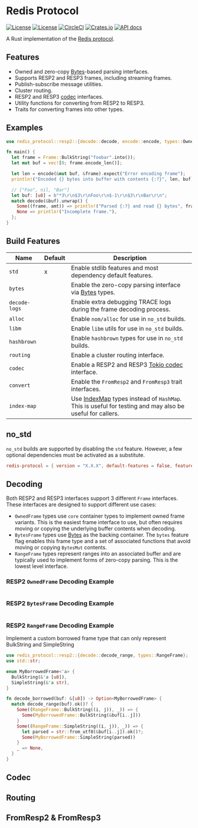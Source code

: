 Redis Protocol
==============

[![License](https://img.shields.io/badge/license-MIT-blue.svg)](https://opensource.org/licenses/MIT)
[![License](https://img.shields.io/badge/License-Apache%202.0-blue.svg)](https://opensource.org/licenses/Apache-2.0)
[![CircleCI](https://circleci.com/gh/aembke/redis-protocol.rs/tree/main.svg?style=svg)](https://circleci.com/gh/aembke/redis-protocol.rs/tree/main)
[![Crates.io](https://img.shields.io/crates/v/redis-protocol.svg)](https://crates.io/crates/redis-protocol)
[![API docs](https://docs.rs/redis-protocol/badge.svg)](https://docs.rs/redis-protocol)

A Rust implementation of the [Redis protocol](https://redis.io/topics/protocol).

## Features

* Owned and zero-copy [Bytes](https://docs.rs/bytes/latest/bytes/struct.Bytes.html)-based parsing interfaces.
* Supports RESP2 and RESP3 frames, including streaming frames.
* Publish-subscribe message utilities.
* Cluster routing.
* RESP2 and RESP3 [codec](https://docs.rs/tokio-util/latest/tokio_util/codec/index.html) interfaces.
* Utility functions for converting from RESP2 to RESP3.
* Traits for converting frames into other types.

## Examples

```rust
use redis_protocol::resp2::{decode::decode, encode::encode, types::OwnedFrame as Frame};

fn main() {
  let frame = Frame::BulkString("foobar".into());
  let mut buf = vec![0; frame.encode_len()];

  let len = encode(&mut buf, &frame).expect("Error encoding frame");
  println!("Encoded {} bytes into buffer with contents {:?}", len, buf);

  // ["Foo", nil, "Bar"]
  let buf: [u8] = b"*3\r\n$3\r\nFoo\r\n$-1\r\n$3\r\nBar\r\n";
  match decode(&buf).unwrap() {
    Some((frame, amt)) => println!("Parsed {:?} and read {} bytes", frame, amt),
    None => println!("Incomplete frame."),
  };
}
```

## Build Features

| Name          | Default | Description                                                                                                                                  |
|---------------|---------|----------------------------------------------------------------------------------------------------------------------------------------------|
| `std`         | x       | Enable stdlib features and most dependency default features.                                                                                 |
| `bytes`       |         | Enable the zero-copy parsing interface via [Bytes](https://crates.io/crates/bytes) types.                                                    |
| `decode-logs` |         | Enable extra debugging TRACE logs during the frame decoding process.                                                                         |
| `alloc`       |         | Enable `nom/alloc` for use in `no_std` builds.                                                                                               |
| `libm`        |         | Enable `libm` utils for use in `no_std` builds.                                                                                              |
| `hashbrown`   |         | Enable `hashbrown` types for use in `no_std` builds.                                                                                         |
| `routing`     |         | Enable a cluster routing interface.                                                                                                          |
| `codec`       |         | Enable a RESP2 and RESP3 [Tokio codec](https://docs.rs/tokio-util/latest/tokio_util/codec/index.html) interface.                             |
| `convert`     |         | Enable the `FromResp2` and `FromResp3` trait interfaces.                                                                                     |
| `index-map`   |         | Use [IndexMap](https://crates.io/crates/indexmap) types instead of `HashMap`. This is useful for testing and may also be useful for callers. |

## no_std

`no_std` builds are supported by disabling the `std` feature. However, a few optional dependencies must be activated as
a substitute.

````TOML
redis-protocol = { version = "X.X.X", default-features = false, features = ["libm", "hashbrown", "alloc"] }
````

## Decoding

Both RESP2 and RESP3 interfaces support 3 different `Frame` interfaces. These interfaces are designed to support
different use cases:

* `OwnedFrame` types use `core` container types to implement owned frame variants. This is the easiest frame
  interface to use, but often requires moving or copying the underlying buffer contents when decoding.
* `BytesFrame` types use [Bytes](https://docs.rs/bytes/1.5.0/bytes/struct.Bytes.html) as the backing container.
  The `bytes` feature flag enables this frame type and a set of associated functions that avoid moving or
  copying `BytesMut` contents.
* `RangeFrame` types represent ranges into an associated buffer and are typically used to implement forms of zero-copy
  parsing. This is the lowest level interface.

### RESP2 `OwnedFrame` Decoding Example

```rust


```

### RESP2 `BytesFrame` Decoding Example

```rust


```

### RESP2 `RangeFrame` Decoding Example

Implement a custom borrowed frame type that can only represent BulkString and SimpleString

```rust
use redis_protocol::resp2::{decode::decode_range, types::RangeFrame};
use std::str;

enum MyBorrowedFrame<'a> {
  BulkString(&'a [u8]),
  SimpleString(&'a str),
}

fn decode_borrowed(buf: &[u8]) -> Option<MyBorrowedFrame> {
  match decode_range(buf).ok()? {
    Some((RangeFrame::BulkString((i, j)), _)) => {
      Some(MyBorrowedFrame::BulkString(&buf[i..j]))
    }
    Some((RangeFrame::SimpleString((i, j)), _)) => {
      let parsed = str::from_utf8(&buf[i..j]).ok()?;
      Some(MyBorrowedFrame::SimpleString(parsed))
    }
    _ => None,
  }
}
```

## Codec

## Routing

## FromResp2 & FromResp3

